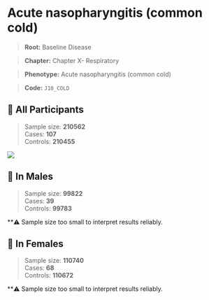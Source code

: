# Acute nasopharyngitis (common cold)

> **Root:** Baseline Disease  

> **Chapter:** Chapter X- Respiratory  

> **Phenotype:** Acute nasopharyngitis (common cold)  

> **Code:** `J10_COLD`

## 🧪 All Participants  
> Sample size: **210562**  
> Cases: **107**  
> Controls: **210455**
<img src="/Disease/Figures/ALL/Baseline/J10_COLD.png"/>
<CsvTable src="/Disease_Data/ALL/Baseline/LG_J10_COLD.csv" label="🔍 View full results" />

## 👨 In Males  
> Sample size: **99822**  
> Cases: **39**  
> Controls: **99783**

**⚠️ Sample size too small to interpret results reliably.

## 👩 In Females  
> Sample size: **110740**  
> Cases: **68**  
> Controls: **110672**

**⚠️ Sample size too small to interpret results reliably.
